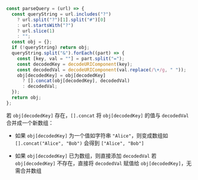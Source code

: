 ```js
const parseQuery = (url) => {
  const queryString = url.includes("?")
    ? url.split("?")[1].split("#")[0]
    : url.startsWith("?")
    ? url.slice(1)
    : "";
  const obj = {};
  if (!queryString) return obj;
  queryString.split("&").forEach((part) => {
    const [key, val = ""] = part.split("=");
    const decodedKey = decodeURIComponent(key);
    const decodedVal = decodeURIComponent(val.replace(/\+/g, " "));
    obj[decodedKey] = obj[decodedKey]
      ? [].concat(obj[decodedKey], decodedVal)
      : decodedVal;
  });
  return obj;
};
```

若 `obj[decodedKey]` 存在，`[].concat` 将 `obj[decodedKey]` 的值与 `decodedVal` 合并成一个新数组：  
* 如果 `obj[decodedKey]` 为一个值如字符串 `"Alice"`，则变成数组如 `[].concat("Alice", "Bob")` 会得到 `["Alice", "Bob"]`
- 如果 `obj[decodedKey]` 已为数组，则直接添加 `decodedVal` 
若 `obj[decodedKey]` 不存在，直接将 `decodedVal` 赋值给 `obj[decodedKey]`，无需合并数组
